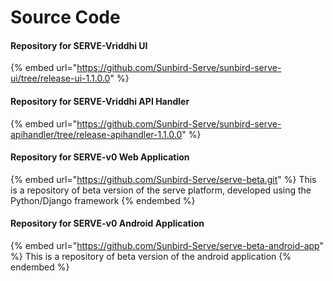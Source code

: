 # Source Code

#### Repository for SERVE-Vriddhi UI

{% embed url="https://github.com/Sunbird-Serve/sunbird-serve-ui/tree/release-ui-1.1.0.0" %}

#### Repository for SERVE-Vriddhi API Handler

{% embed url="https://github.com/Sunbird-Serve/sunbird-serve-apihandler/tree/release-apihandler-1.1.0.0" %}

#### Repository for SERVE-v0 Web Application

{% embed url="https://github.com/Sunbird-Serve/serve-beta.git" %}
This is a repository of beta version of the serve platform, developed using the Python/Django framework
{% endembed %}

#### Repository for SERVE-v0 Android Application

{% embed url="https://github.com/Sunbird-Serve/serve-beta-android-app" %}
This is a repository of beta version of the android application
{% endembed %}

